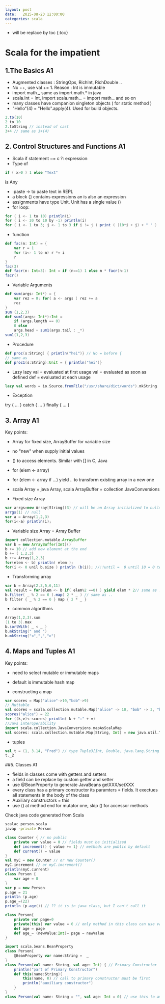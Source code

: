 ```yaml
---
layout: post
date:   2015-08-23 12:00:00
categories: scala
---
```

* will be replace by toc
{:toc}

# Scala for the impatient

## 1.The Basics A1

- Augmented classes : StringOps, RichInt, RichDouble ..
- No ++, use val += 1. Reason : Int is immutable
- import math._ same as import math.* in java
- scala.Int = Int, import scala.math._ = import math._ and so on
- many classes have companion singleton objects ( for static method )
- "Hello"(4) = "Hello".apply(4). Used for build objects.

~~~ scala
2.to(10)
2 to 10
2.toString // instead of cast
3+4 // same as 3+(4)
~~~

## 2. Control Structures and Functions A1

- Scala if statement ~= c ?: expression
- Type of

~~~ scala
if ( x>0 ) 1 else "Text"
~~~
is Any

- \:paste -> to paste text in REPL
- a block {} contains expressions an is also an expression
- assignments have type Unit. Unit has a single value ()
- for loop:

~~~ scala
for ( i <- 1 to 10) println(i)
for ( i <- 20 to 10 by -1) println(i)
for ( i <- 1 to 3; j <- 1 to 3 if i != j ) print ( (10*i + j) + " " )
~~~
- function 

~~~ scala
def fac(n: Int) = {
    var r = 1
    for (i<- 1 to n) r *= i
    r
}
fac(3)
def facr(n: Int=3): Int = if (n==1) 1 else n * facr(n-1)
facr()
~~~
- Variable Arguments

~~~ scala
def sum(args: Int*) = {
    var rez = 0; for( a <- args ) rez += a
    rez
}
sum (1,2,3)
def sum1(args: Int*):Int =
    if (args.length == 0)
    0 else
    args.head + sum1(args.tail : _*)
sum1(1,2,3)
~~~
- Procedure

~~~ scala
def proc(s:String) { println("hei")} // No = before {
// same as
def proc1(s:String):Unit = { println("hei")}
~~~
- Lazy
lazy val = evaluated at first usage
val = evaluated as soon as defined
def = evaluated at each usage

~~~ scala
lazy val words = io.Source.fromFile("/usr/share/dict/words").mkString
~~~
- Exception

try { ... } catch { ... } finally { ... }

## 3. Array A1

Key points:

- Array for fixed size, ArrayBuffer for variable size
- no "new" when supply initial values
- () to access elements. Similar with [] in C, Java
- for (elem <- array)
- for (elem <- array if ...) yield .. to transform existing array in a new one
- scala Array = java Array, scala ArrayBuffer = collection.JavaConversions

- Fixed size Array

~~~ scala
var arrgs=new Array[String](3) // will be an Array initialized to nulls, Int initialized to 0
arrgs(1) // null
var a = Array(1,2,3)
for(i<-a) println(i);
~~~

- Variable size Array = Array Buffer

~~~ scala
import collection.mutable.ArrayBuffer
var b = new ArrayBuffer[Int]()
b += 10 // add new element at the end
b += ( 1,2,3)
b ++= Array(1,2,3)
for(elem <- b) println( elem );
for(i <- 0 unil b.size ) println (b(i)); //!!until =  0 until 10 = 0 to 9
~~~

- Transforming array

~~~ scala
var b = Array(2,3,5,6,11)
val result = for(elem <- b if( elem%2 ==0) ) yield elem * 2// same as ..
b.filter( _ % 2 == 0 ).map( 2 * _ ) // same as ..
b filter { _ % 2 == 0 } map { 2 * _ }
~~~

- common algorithms

~~~ scala
Array(1,2,3).sum
(1 to 3).max
b.sortWith( _ < _ )
b.mkString(" and ")
b.mkString("<",",",">")
~~~

## 4. Maps and Tuples A1

Key points:

- need to select mutable or immutable maps
- default is immutable hash map

- constructing a map

~~~ scala
var scores = Map("alice"->10,"bob"->9)
// Muttable
val scores = scala.collection.mutable.Map("alice" -> 10, "bob" -> 3, "bindy" -> 8)
scores("alice") = 22
for ((k,v)<-scores) println( k + ":" + v)
//Java interoperability
import scala.collection.JavaConversions.mapAsScalaMap
val scores: scala.collection.mutable.Map[String, Int] = new java.util.TreeMap[String, Int]
~~~

- tuples

~~~ scala
val t = (1, 3.14, "Fred") // type Tuple3[Int, Double, java.lang.String
t._2
~~~

##5. Classes A1

- fields in classes come with getters and setters
- a field can be replace by custom getter and setter
- use @BeanProperty to generate JavaBeans getXXX/setXXX
- every class has a primary constructor its paramters = fields. It exectues all statements in the body of the class
- Auxiliary constructors = this
- use () at method end for mutator one, skip () for accessor methods

Check java code generated from Scala

~~~ bash
scalac person.scala
javap -private Person
~~~

~~~scala
class Counter { // no public
	private var value = 0 // fields must be initialized
	def increment() { value += 1} // methods are public by default
	def current() = value
}
val myC = new Counter // or new Counter()
myC.increment // or myC.increment()
println(myC.current)
class Person {
	var age = 0
}
var p = new Person
p.age = 21
println (p.age)
p.age_=(22)
println (p.age()) // ?? it is in java class, but I can't call it

class Person{
	private var page=0
	private[this] var value = 0 // only method in this class can use value field
	def age = page
	def age_= (newValue:Int)= page = newValue
}

import scala.beans.BeanProperty
class Person{
	@BeanProperty var name:String =  _
}
class Person(val name: String, val age: Int) { // Primary Constructor
	println("part of Primary Constructor")
	def this(name:String){
		this(name, 0) // call to primary constructor must be first
		println("auxiliary constructor")
	}
}
class Person(val name: String = "", val age: Int = 0) // use this to avoid auxiliary constructors
~~~